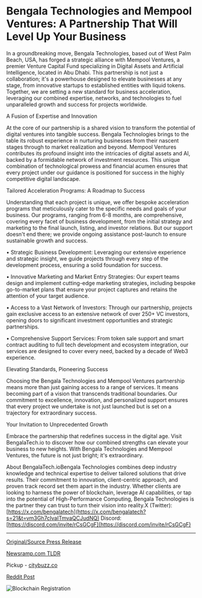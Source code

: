 # Bengala Technologies and Mempool Ventures: A Partnership That Will Level Up Your Business

In a groundbreaking move, Bengala Technologies, based out of West Palm Beach, USA, has forged a strategic alliance with Mempool Ventures, a premier Venture Capital Fund specializing in Digital Assets and Artificial Intelligence, located in Abu Dhabi. This partnership is not just a collaboration; it's a powerhouse designed to elevate businesses at any stage, from innovative startups to established entities with liquid tokens. Together, we are setting a new standard for business acceleration, leveraging our combined expertise, networks, and technologies to fuel unparalleled growth and success for projects worldwide.

A Fusion of Expertise and Innovation

At the core of our partnership is a shared vision to transform the potential of digital ventures into tangible success. Bengala Technologies brings to the table its robust experience in nurturing businesses from their nascent stages through to market realization and beyond. Mempool Ventures contributes its profound insight into the intricacies of digital assets and AI, backed by a formidable network of investment resources. This unique combination of technological prowess and financial acumen ensures that every project under our guidance is positioned for success in the highly competitive digital landscape.

Tailored Acceleration Programs: A Roadmap to Success

Understanding that each project is unique, we offer bespoke acceleration programs that meticulously cater to the specific needs and goals of your business. Our programs, ranging from 6-8 months, are comprehensive, covering every facet of business development, from the initial strategy and marketing to the final launch, listing, and investor relations. But our support doesn't end there; we provide ongoing assistance post-launch to ensure sustainable growth and success.

• Strategic Business Development: Leveraging our extensive experience and strategic insight, we guide projects through every step of the development process, ensuring a solid foundation for success.

• Innovative Marketing and Market Entry Strategies: Our expert teams design and implement cutting-edge marketing strategies, including bespoke go-to-market plans that ensure your project captures and retains the attention of your target audience.

• Access to a Vast Network of Investors: Through our partnership, projects gain exclusive access to an extensive network of over 250+ VC investors, opening doors to significant investment opportunities and strategic partnerships.

• Comprehensive Support Services: From token sale support and smart contract auditing to full tech development and ecosystem integration, our services are designed to cover every need, backed by a decade of Web3 experience.

Elevating Standards, Pioneering Success

Choosing the Bengala Technologies and Mempool Ventures partnership means more than just gaining access to a range of services. It means becoming part of a vision that transcends traditional boundaries. Our commitment to excellence, innovation, and personalized support ensures that every project we undertake is not just launched but is set on a trajectory for extraordinary success.

Your Invitation to Unprecedented Growth

Embrace the partnership that redefines success in the digital age. Visit BengalaTech.io to discover how our combined strengths can elevate your business to new heights. With Bengala Technologies and Mempool Ventures, the future is not just bright; it's extraordinary.

About BengalaTech.ioBengala Technologies combines deep industry knowledge and technical expertise to deliver tailored solutions that drive results. Their commitment to innovation, client-centric approach, and proven track record set them apart in the industry. Whether clients are looking to harness the power of blockchain, leverage AI capabilities, or tap into the potential of High-Performance Computing, Bengala Technologies is the partner they can trust to turn their vision into reality.X (Twitter): [https://x.com/bengalatech](https://x.com/bengalatech?s=21&t=vm3Gh7cIvaITmvaQCJudNQ) Discord: [https://discord.com/invite/rCsGCgF](https://discord.com/invite/rCsGCgF) 

---

[Original/Source Press Release](https://blockchainwire.io/press-release/bengala-technologies-and-mempool-ventures-a-partnership-that-will-level-up-your-business)
                    

[Newsramp.com TLDR](https://newsramp.com/curated-news/bengala-technologies-partners-with-mempool-ventures-to-fuel-unparalleled-growth/e0a2099d23ebc26f92c67ab952929cde) 


Pickup - [citybuzz.co](https://citybuzz.co/2024/03/11/bengala-technologies-and-mempool-ventures-unlocking-unparalleled-business-growth)
 



[Reddit Post](https://www.reddit.com/r/Business_NewsRamp/comments/1bc1hnz/bengala_technologies_partners_with_mempool/) 



![Blockchain Registration](https://cdn.newsramp.app/blockchainwire/qrcode/243/11/hikevZTO.webp)